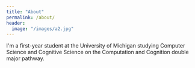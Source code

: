 ```yaml
---
title: "About"
permalink: /about/
header:
  image: "/images/a2.jpg"
---
```


I'm a first-year student at the University of Michigan studying Computer Science and Cognitive Science on the Computation and Cognition double major pathway. 
